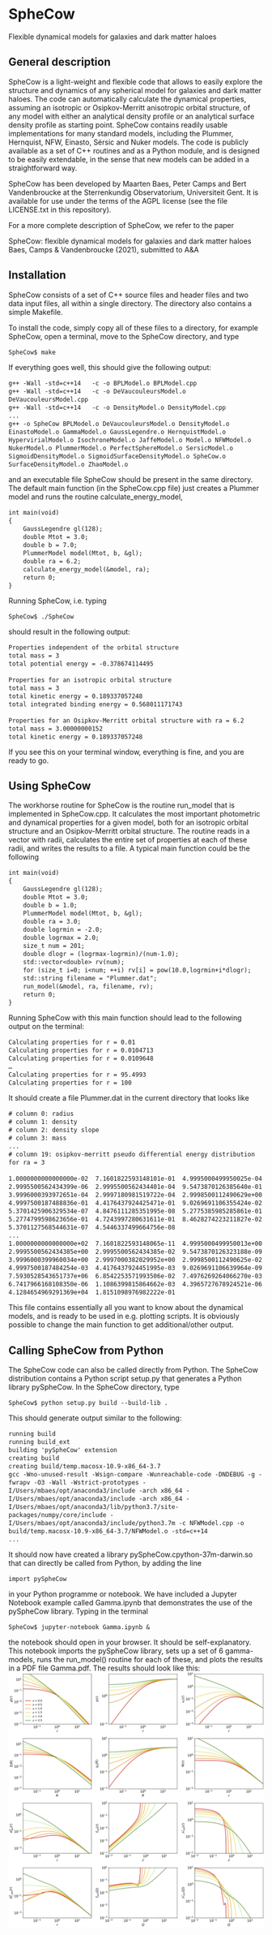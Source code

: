 # SpheCow
Flexible dynamical models for galaxies and dark matter haloes 

## General description

SpheCow is a light-weight and flexible code that allows to easily explore the structure and dynamics of any spherical model for galaxies and dark matter haloes. The code can automatically calculate the dynamical properties, assuming an isotropic or Osipkov-Merritt anisotropic orbital structure, of any model with either an analytical density profile or an analytical surface density profile as starting point. SpheCow contains readily usable implementations for many standard models, including the Plummer, Hernquist, NFW, Einasto, Sérsic and Nuker models. The code is publicly available as a set of C++ routines and as a Python module, and is designed to be easily extendable, in the sense that new models can be added in a straightforward way. 

SpheCow has been developed by Maarten Baes, Peter Camps and Bert Vandenbroucke at the Sterrenkundig Observatorium, Universiteit Gent. It is available for use under the terms of the AGPL license (see the file LICENSE.txt in
this repository).

For a more complete description of SpheCow, we refer to the paper

SpheCow: flexible dynamical models for galaxies and dark matter haloes
Baes, Camps & Vandenbroucke (2021), submitted to A&A

## Installation

SpheCow consists of a set of C++ source files and header files and two data input files, all within a single directory. The directory also contains a simple Makefile. 

To install the code, simply copy all of these files to a directory, for example SpheCow, open a terminal, move to the SpheCow directory, and type 
````
SpheCow$ make
````
If everything goes well, this should give the following output:
````
g++ -Wall -std=c++14   -c -o BPLModel.o BPLModel.cpp
g++ -Wall -std=c++14   -c -o DeVaucouleursModel.o DeVaucouleursModel.cpp
g++ -Wall -std=c++14   -c -o DensityModel.o DensityModel.cpp
...
g++ -o SpheCow BPLModel.o DeVaucouleursModel.o DensityModel.o EinastoModel.o GammaModel.o GaussLegendre.o HernquistModel.o HypervirialModel.o IsochroneModel.o JaffeModel.o Model.o NFWModel.o NukerModel.o PlummerModel.o PerfectSphereModel.o SersicModel.o SigmoidDensityModel.o SigmoidSurfaceDensityModel.o SpheCow.o SurfaceDensityModel.o ZhaoModel.o 
````
and an executable file SpheCow should be present in the same directory. The default main function (in the SpheCow.cpp file) just creates a Plummer model and runs the routine calculate_energy_model,
````
int main(void)
{
    GaussLegendre gl(128);
    double Mtot = 3.0;
    double b = 7.0;
    PlummerModel model(Mtot, b, &gl);
    double ra = 6.2;
    calculate_energy_model(&model, ra);
    return 0;
}
````
Running SpheCow, i.e. typing
````
SpheCow$ ./SpheCow
````
should result in the following output:
````
Properties independent of the orbital structure
total mass = 3
total potential energy = -0.378674114495

Properties for an isotropic orbital structure
total mass = 3
total kinetic energy = 0.189337057248
total integrated binding energy = 0.568011171743

Properties for an Osipkov-Merritt orbital structure with ra = 6.2
total mass = 3.00000000152
total kinetic energy = 0.189337057248
````
If you see this on your terminal window, everything is fine, and you are ready to go.

## Using SpheCow

The workhorse routine for SpheCow is the routine run_model that is implemented in SpheCow.cpp. It calculates the most important photometric and dynamical properties for a given model, both for an isotropic orbital structure and an Osipkov-Merritt orbital structure. The routine reads in a vector with radii, calculates the entire set of properties at each of these radii, and writes the results to a file. A typical main function could be the following
````
int main(void)
{
    GaussLegendre gl(128);
    double Mtot = 3.0;
    double b = 1.0;
    PlummerModel model(Mtot, b, &gl);
    double ra = 3.0;
    double logrmin = -2.0;
    double logrmax = 2.0;
    size_t num = 201;
    double dlogr = (logrmax-logrmin)/(num-1.0);
    std::vector<double> rv(num);
    for (size_t i=0; i<num; ++i) rv[i] = pow(10.0,logrmin+i*dlogr);
    std::string filename = "Plummer.dat";
    run_model(&model, ra, filename, rv);
    return 0;
}
````
Running SpheCow with this main function should lead to the following output on the terminal:
````
Calculating properties for r = 0.01
Calculating properties for r = 0.0104713
Calculating properties for r = 0.0109648
…
Calculating properties for r = 95.4993
Calculating properties for r = 100
````
It should create a file Plummer.dat in the current directory that looks like
````
# column 0: radius
# column 1: density
# column 2: density slope
# column 3: mass
...
# column 19: osipkov-merritt pseudo differential energy distribution for ra = 3

1.0000000000000000e-02  7.1601822593148101e-01  4.9995000499950025e-04  2.9995500562434399e-06  2.9995500562434401e-04  9.5473870126385640e-01  3.9996000393972651e-04  2.9997180981519722e-04  2.9998500112490629e+00  4.9997500187488836e-01  4.4176437924425471e-01  9.0269691106355424e-02  5.3701425906329534e-07  4.8476111285351995e-08  5.2775385985285861e-01  5.2774799598623656e-01  4.7243997280631611e-01  8.4628274223211827e-02  5.3701127568544631e-07  4.5446337499664756e-08  
...
1.0000000000000000e+02  7.1601822593148065e-11  4.9995000499950013e+00  2.9995500562434385e+00  2.9995500562434385e-02  9.5473870126323188e-09  3.9996000399960034e+00  2.9997000382029952e+00  2.9998500112490625e-02  4.9997500187484254e-03  4.4176437924451995e-03  9.0269691106639964e-09  7.5930528543651737e+06  6.8542253571993506e-02  7.4976269264066270e-03  6.7417966168108350e-06  1.1086399815864662e-03  4.3965727678924521e-06  4.1284654969291369e+04  1.8151098976982222e-01    
````
This file contains essentially all you want to know about the dynamical models, and is ready to be used in e.g. plotting scripts. It is obviously possible to change the main function to get additional/other output.

## Calling SpheCow from Python

The SpheCow code can also be called directly from Python. The SpheCow distribution contains a Python script setup.py that generates a Python library pySpheCow. In the SpheCow directory, type
````
SpheCow$ python setup.py build --build-lib .
````
This should generate output similar to the following:
````
running build
running build_ext
building 'pySpheCow' extension
creating build
creating build/temp.macosx-10.9-x86_64-3.7
gcc -Wno-unused-result -Wsign-compare -Wunreachable-code -DNDEBUG -g -fwrapv -O3 -Wall -Wstrict-prototypes -I/Users/mbaes/opt/anaconda3/include -arch x86_64 -I/Users/mbaes/opt/anaconda3/include -arch x86_64 -I/Users/mbaes/opt/anaconda3/lib/python3.7/site-packages/numpy/core/include -I/Users/mbaes/opt/anaconda3/include/python3.7m -c NFWModel.cpp -o build/temp.macosx-10.9-x86_64-3.7/NFWModel.o -std=c++14
...
````
It should now have created a library pySpheCow.cpython-37m-darwin.so that can directly be called from Python, by adding the line
````
import pySpheCow
````
in your Python programme or notebook. We have included a Jupyter Notebook example called Gamma.ipynb that demonstrates the use of the pySpheCow library. Typing in the terminal 
````
SpheCow$ jupyter-notebook Gamma.ipynb &
````
the notebook should open in your browser. It should be self-explanatory. This notebook imports the pySpheCow library, sets up a set of 6 gamma-models, runs the run_model() routine for each of these, and plots the results in a PDF file Gamma.pdf. The results should look like this:
![Gamma.jpg](Gamma.jpg)

